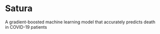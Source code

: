# Satura
A gradient-boosted machine learning model that accurately predicts death in COVID-19 patients
